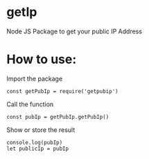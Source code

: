 # getIp
Node JS Package to get your public IP Address

# How to use:
Import the package

```
const getPubIp = require('getpubip')
```

Call the function
```
const pubIp = getPubIp.getPubIp()
```

Show or store the result
```
console.log(pubIp)
let publicIp = pubIp
```
